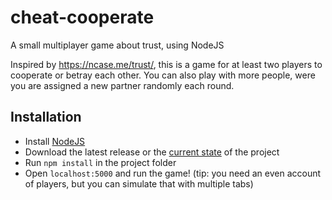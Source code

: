 # cheat-cooperate
 A small multiplayer game about trust, using NodeJS

 Inspired by https://ncase.me/trust/, this is a game for at least two players to cooperate or betray each other.
 You can also play with more people, were you are assigned a new partner randomly each round.

## Installation

* Install [NodeJS](https://nodejs.org/en/download/)
* Download the latest release or the [current state](https://github.com/bearbob/cheat-cooperate/archive/master.zip) of the project
* Run `npm install` in the project folder
* Open `localhost:5000` and run the game! (tip: you need an even account of players, but you can simulate that with multiple tabs)
